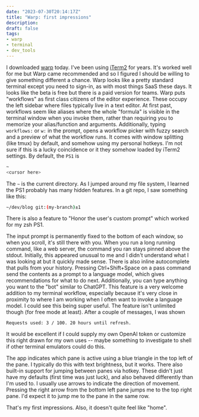 ```yaml
---
date: "2023-07-30T20:14:17Z"
title: "Warp: first impressions"
description:
draft: false
tags:
- warp
- terminal
- dev_tools
---
```


I downloaded [warp](https://www.warp.dev/) today.
I've been using [iTerm2](https://iterm2.com/) for years.
It's worked well for me but Warp came recommended and so I figured I should be willing to give something different a chance.
Warp looks like a pretty standard terminal except you need to sign-in, as with most things SaaS these days.
It looks like the beta is free but there is a paid version for teams.
Warp puts "workflows" as first class citizens of the editor experience.
These occupy the left sidebar where files typically live in a text editor.
At first past, workflows seem like aliases where the whole "formula" is visible in the terminal window when you invoke them, rather than requiring you to memorize your alias/function and arguments.
Additionally, typing `workflows:` or `w:` in the prompt, opens a workflow picker with fuzzy search and a preview of what the workflow runs.
It comes with window splitting (like tmux) by default, and somehow using my personal hotkeys.
I'm not sure if this is a lucky coincidence or it they somehow loaded by iTerm2 settings.
By default, the `PS1` is

```sh
~
<cursor here>
```

The `~` is the current directory.
As I jumped around my file system, I learned the PS1 probably has many hidden features.
In a git repo, I saw something like this:

```sh
~/dev/blog git:(my-branch)±1
```

There is also a feature to "Honor the user's custom prompt" which worked for my zsh PS1.

The input prompt is permanently fixed to the bottom of each window, so when you scroll, it's still there with you.
When you run a long running command, like a web server, the command you ran stays pinned above the stdout.
Initially, this appeared unusual to me and I didn't understand what I was looking at but it quickly made sense.
There is also inline autocomplete that pulls from your history.
Pressing Ctrl+Shift+Space on a pass command send the contents as a prompt to a language model, which gives recommendations for what to do next.
Additionally, you can type anything you want to the "bot" similar to ChatGPT.
This feature is a very welcome addition to my terminal workflow, especially because it's very close in proximity to where I am working when I often want to invoke a language model.
I could see this being super useful.
The feature isn't unlimited though (for free mode at least).
After a couple of messages, I was shown

```text
Requests used: 3 / 100. 20 hours until refresh.
```

It would be excellent if I could supply my own OpenAI token or customize this right drawn for my own uses -- maybe something to investigate to shell if other terminal emulators could do this.

The app indicates which pane is active using a blue triangle in the top left of the pane.
I typically do this with text brightness, but it works.
There also built-in support for jumping between panes via hotkey.
These didn't just have my defaults (first time was just luck), and also behaved differently than I'm used to.
I usually use arrows to indicate the direction of movement.
Pressing the right arrow from the bottom left pane jumps me to the top right pane.
I'd expect it to jump me to the pane in the same row.

That's my first impressions.
Also, it doesn't quite feel like "home".
